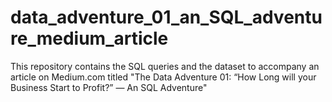# data_adventure_01_an_SQL_adventure_medium_article
This repository contains the SQL queries and the dataset to accompany an article on Medium.com titled "The Data Adventure 01: “How Long will your Business Start to Profit?” — An SQL Adventure"
